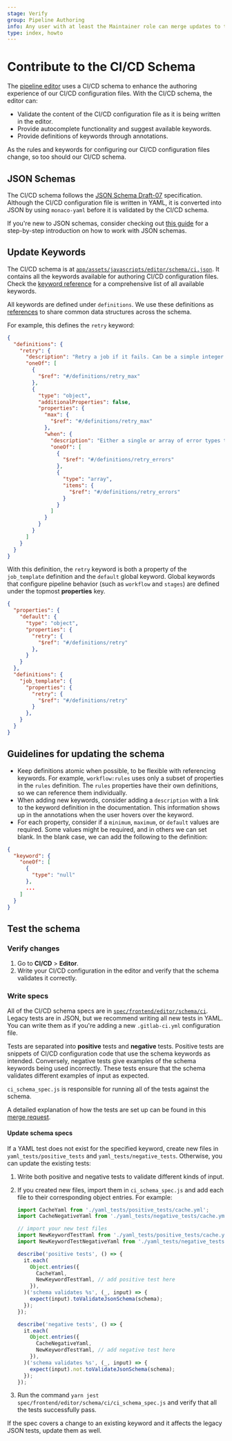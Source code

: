 ```yaml
---
stage: Verify
group: Pipeline Authoring
info: Any user with at least the Maintainer role can merge updates to this content. For details, see https://docs.gitlab.com/ee/development/development_processes.html#development-guidelines-review.
type: index, howto
---
```


# Contribute to the CI/CD Schema

The [pipeline editor](../../ci/pipeline_editor/index.md) uses a CI/CD schema to enhance
the authoring experience of our CI/CD configuration files. With the CI/CD schema, the editor can:

- Validate the content of the CI/CD configuration file as it is being written in the editor.
- Provide autocomplete functionality and suggest available keywords.
- Provide definitions of keywords through annotations.

As the rules and keywords for configuring our CI/CD configuration files change, so too
should our CI/CD schema.

## JSON Schemas

The CI/CD schema follows the [JSON Schema Draft-07](https://json-schema.org/draft-07/json-schema-release-notes.html)
specification. Although the CI/CD configuration file is written in YAML, it is converted
into JSON by using `monaco-yaml` before it is validated by the CI/CD schema.

If you're new to JSON schemas, consider checking out
[this guide](https://json-schema.org/learn/getting-started-step-by-step) for
a step-by-step introduction on how to work with JSON schemas.

## Update Keywords

The CI/CD schema is at [`app/assets/javascripts/editor/schema/ci.json`](https://gitlab.com/gitlab-org/gitlab/-/blob/master/app/assets/javascripts/editor/schema/ci.json).
It contains all the keywords available for authoring CI/CD configuration files.
Check the [keyword reference](../../ci/yaml/index.md) for a comprehensive list of
all available keywords.

All keywords are defined under `definitions`. We use these definitions as
[references](https://json-schema.org/learn/getting-started-step-by-step#references)
to share common data structures across the schema.

For example, this defines the `retry` keyword:

```json
{
  "definitions": {
    "retry": {
      "description": "Retry a job if it fails. Can be a simple integer or object definition.",
      "oneOf": [
        {
          "$ref": "#/definitions/retry_max"
        },
        {
          "type": "object",
          "additionalProperties": false,
          "properties": {
            "max": {
              "$ref": "#/definitions/retry_max"
            },
            "when": {
              "description": "Either a single or array of error types to trigger job retry.",
              "oneOf": [
                {
                  "$ref": "#/definitions/retry_errors"
                },
                {
                  "type": "array",
                  "items": {
                    "$ref": "#/definitions/retry_errors"
                  }
                }
              ]
            }
          }
        }
      ]
    }
  }
}
```

With this definition, the `retry` keyword is both a property of
the `job_template` definition and the `default` global keyword. Global keywords
that configure pipeline behavior (such as `workflow` and `stages`) are defined
under the topmost **properties** key.

```json
{
  "properties": {
    "default": {
      "type": "object",
      "properties": {
        "retry": {
          "$ref": "#/definitions/retry"
        },
      }
    }
  },
  "definitions": {
    "job_template": {
      "properties": {
        "retry": {
          "$ref": "#/definitions/retry"
        }
      },
    }
  }
}
```

## Guidelines for updating the schema

- Keep definitions atomic when possible, to be flexible with
  referencing keywords. For example, `workflow:rules` uses only a subset of
  properties in the `rules` definition. The `rules` properties have their
  own definitions, so we can reference them individually.
- When adding new keywords, consider adding a `description` with a link to the
  keyword definition in the documentation. This information shows up in the annotations
  when the user hovers over the keyword.
- For each property, consider if a `minimum`, `maximum`, or
  `default` values are required. Some values might be required, and in others we can set
  blank. In the blank case, we can add the following to the definition:

```json
{
  "keyword": {
    "oneOf": [
      {
        "type": "null"
      },
      ...
    ]
  }
}
```

## Test the schema

### Verify changes

1. Go to **CI/CD** > **Editor**.
1. Write your CI/CD configuration in the editor and verify that the schema validates
   it correctly.

### Write specs

All of the CI/CD schema specs are in [`spec/frontend/editor/schema/ci`](https://gitlab.com/gitlab-org/gitlab/-/tree/master/spec/frontend/editor/schema/ci).
Legacy tests are in JSON, but we recommend writing all new tests in YAML.
You can write them as if you're adding a new `.gitlab-ci.yml` configuration file.

Tests are separated into **positive** tests and **negative** tests. Positive tests
are snippets of CI/CD configuration code that use the schema keywords as intended.
Conversely, negative tests give examples of the schema keywords being used incorrectly.
These tests ensure that the schema validates different examples of input as expected.

`ci_schema_spec.js` is responsible for running all of the tests against the schema.

A detailed explanation of how the tests are set up can be found in this
[merge request](https://gitlab.com/gitlab-org/gitlab/-/merge_requests/83047).

#### Update schema specs

If a YAML test does not exist for the specified keyword, create new files in
`yaml_tests/positive_tests` and `yaml_tests/negative_tests`. Otherwise, you can update
the existing tests:

1. Write both positive and negative tests to validate different kinds of input.
1. If you created new files, import them in `ci_schema_spec.js` and add each file to their
   corresponding object entries. For example:

   ```javascript
   import CacheYaml from './yaml_tests/positive_tests/cache.yml';
   import CacheNegativeYaml from './yaml_tests/negative_tests/cache.yml';

   // import your new test files
   import NewKeywordTestYaml from './yaml_tests/positive_tests/cache.yml';
   import NewKeywordTestNegativeYaml from './yaml_tests/negative_tests/cache.yml';

   describe('positive tests', () => {
     it.each(
       Object.entries({
         CacheYaml,
         NewKeywordTestYaml, // add positive test here
       }),
     )('schema validates %s', (_, input) => {
       expect(input).toValidateJsonSchema(schema);
     });
   });

   describe('negative tests', () => {
     it.each(
       Object.entries({
         CacheNegativeYaml,
         NewKeywordTestYaml, // add negative test here
       }),
     )('schema validates %s', (_, input) => {
       expect(input).not.toValidateJsonSchema(schema);
     });
   });
   ```

1. Run the command `yarn jest spec/frontend/editor/schema/ci/ci_schema_spec.js`
   and verify that all the tests successfully pass.

If the spec covers a change to an existing keyword and it affects the legacy JSON
tests, update them as well.
